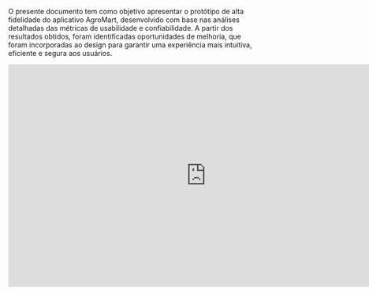 O presente documento tem como objetivo apresentar o protótipo de alta fidelidade do aplicativo AgroMart, desenvolvido com base nas análises detalhadas das métricas de usabilidade e confiabilidade. A partir dos resultados obtidos, foram identificadas oportunidades de melhoria, que foram incorporadas ao design para garantir uma experiência mais intuitiva, eficiente e segura aos usuários. 

<iframe style="border: 1px solid rgba(0, 0, 0, 0.1);" width="800" height="450" src="https://embed.figma.com/design/UnJYeq1K1Ypd1YQNo7DCDx/AgroMart?node-id=0-1&embed-host=share" allowfullscreen></iframe>
